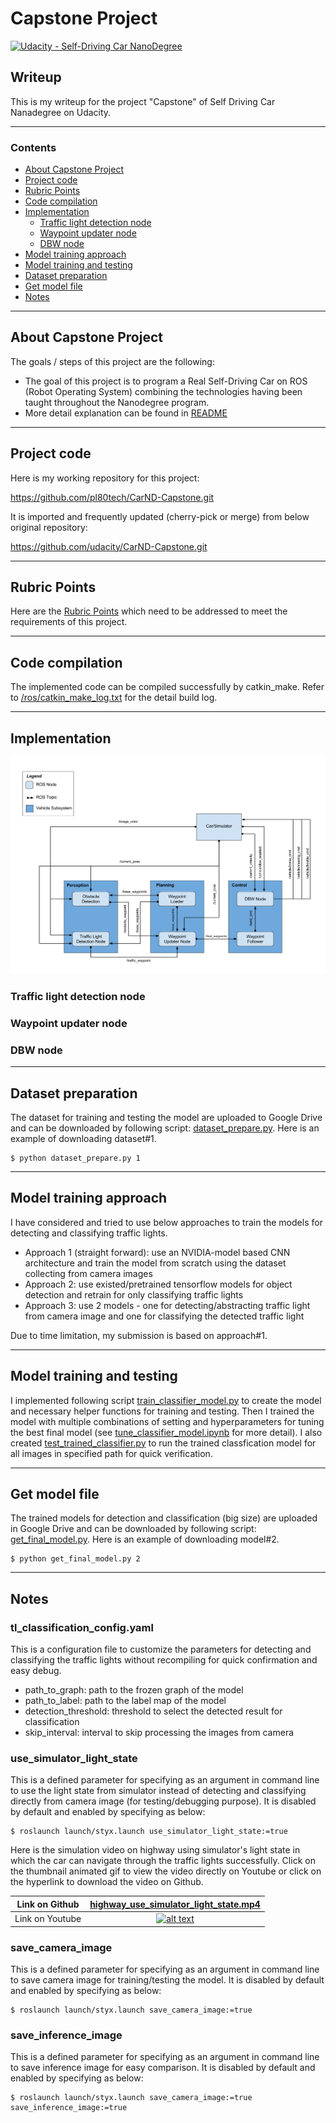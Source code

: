 # **Capstone Project** 
[![Udacity - Self-Driving Car NanoDegree](https://s3.amazonaws.com/udacity-sdc/github/shield-carnd.svg)](http://www.udacity.com/drive)

## Writeup

This is my writeup for the project "Capstone" of Self Driving Car Nanadegree on Udacity.

---

### Contents

* [About Capstone Project](#About-Capstone-Project)
* [Project code](#Project-code)
* [Rubric Points](#Rubric-Points)
* [Code compilation](#Code-compilation)
* [Implementation](#Implementation)
	* [Traffic light detection node](#Traffic-light-detection-node)
	* [Waypoint updater node](#Waypoint-updater-node)
	* [DBW node](#DBW-node)
* [Model training approach](#Model-training-approach)
* [Model training and testing](#Model-training-and-testing)
* [Dataset preparation](#Dataset-preparation)
* [Get model file](#Get-model-file)
* [Notes](#Notes)

[//]: # (Image References)

[architecture]: ./imgs/architecture.png "System Architecture Diagram"
[highway_sim_light_state]: ./video/highway_use_simulator_light_state.gif "Driving on highway using simulator light state"

---
## About Capstone Project

The goals / steps of this project are the following:

* The goal of this project is to program a Real Self-Driving Car on ROS (Robot Operating System) combining the technologies having been taught throughout the Nanodegree program.
* More detail explanation can be found in [README](https://github.com/pl80tech/CarND-Capstone/blob/master/README.md)

---
## Project code

Here is my working repository for this project:

https://github.com/pl80tech/CarND-Capstone.git

It is imported and frequently updated (cherry-pick or merge) from below original repository:

https://github.com/udacity/CarND-Capstone.git

---
## Rubric Points

Here are the [Rubric Points](https://review.udacity.com/#!/rubrics/1969/view) which need to be addressed to meet the requirements of this project.

---
## Code compilation

The implemented code can be compiled successfully by catkin_make. Refer to [/ros/catkin_make_log.txt](https://github.com/pl80tech/CarND-Capstone/blob/master/ros/catkin_make_log.txt) for the detail build log.

---
## Implementation

![alt text][architecture]

### Traffic light detection node

### Waypoint updater node

### DBW node

---
## Dataset preparation

The dataset for training and testing the model are uploaded to Google Drive and can be downloaded by following script: [dataset_prepare.py](https://github.com/pl80tech/CarND-Capstone/blob/master/ros/src/tl_detector/dataset_prepare.py). Here is an example of downloading dataset#1.

```shell
$ python dataset_prepare.py 1
```

---
## Model training approach

I have considered and tried to use below approaches to train the models for detecting and classifying traffic lights.

* Approach 1 (straight forward): use an NVIDIA-model based CNN architecture and train the model from scratch using the dataset collecting from camera images
* Approach 2: use existed/pretrained tensorflow models for object detection and retrain for only classifying traffic lights
* Approach 3: use 2 models - one for detecting/abstracting traffic light from camera image and one for classifying the detected traffic light

Due to time limitation, my submission is based on approach#1.

---
## Model training and testing

I implemented following script [train_classifier_model.py](https://github.com/pl80tech/CarND-Capstone/blob/master/ros/src/tl_detector/model/train_classifier_model.py) to create the model and necessary helper functions for training and testing. Then I trained the model with multiple combinations of setting and hyperparameters for tuning the best final model (see [tune_classifier_model.ipynb](https://github.com/pl80tech/CarND-Capstone/blob/master/ros/src/tl_detector/model/tune_classifier_model.ipynb) for more detail). I also created [test_trained_classifier.py](https://github.com/pl80tech/CarND-Capstone/blob/master/ros/src/tl_detector/model/test_trained_classifier.py) to run the trained classfication model for all images in specified path for quick verification.

---
## Get model file

The trained models for detection and classification (big size) are uploaded in Google Drive and can be downloaded by following script: [get_final_model.py](https://github.com/pl80tech/CarND-Capstone/blob/master/ros/src/tl_detector/get_final_model.py). Here is an example of downloading model#2.

```shell
$ python get_final_model.py 2
```

---
## Notes

### tl_classification_config.yaml

This is a configuration file to customize the parameters for detecting and classifying the traffic lights without recompiling for quick confirmation and easy debug.

* path_to_graph: path to the frozen graph of the model
* path_to_label: path to the label map of the model
* detection_threshold: threshold to select the detected result for classification
* skip_interval: interval to skip processing the images from camera

### use_simulator_light_state

This is a defined parameter for specifying as an argument in command line to use the light state from simulator instead of detecting and classifying directly from camera image (for testing/debugging purpose). It is disabled by default and enabled by specifying as below:

```shell
$ roslaunch launch/styx.launch use_simulator_light_state:=true
```
Here is the simulation video on highway using simulator's light state in which the car can navigate through the traffic lights successfully. Click on the thumbnail animated gif to view the video directly on Youtube or click on the hyperlink to download the video on Github.

| Link on Github | [highway_use_simulator_light_state.mp4](https://github.com/pl80tech/CarND-Capstone/blob/master/video/highway_use_simulator_light_state.mp4) |
|:--------------:|:---------------:|
| Link on Youtube | [![alt text][highway_sim_light_state]](https://www.youtube.com/watch?v=5-mSSGskBSc) |

### save_camera_image

This is a defined parameter for specifying as an argument in command line to save camera image for training/testing the model. It is disabled by default and enabled by specifying as below:

```shell
$ roslaunch launch/styx.launch save_camera_image:=true
```

### save_inference_image

This is a defined parameter for specifying as an argument in command line to save inference image for easy comparison. It is disabled by default and enabled by specifying as below:

```shell
$ roslaunch launch/styx.launch save_camera_image:=true save_inference_image:=true
```